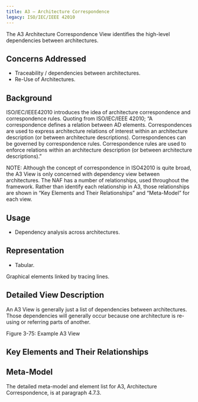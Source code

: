```yaml
---
title: A3 – Architecture Correspondence
legacy: ISO/IEC/IEEE 42010
---
```


The A3 Architecture Correspondence View identifies the high-level dependencies
between architectures.

## Concerns Addressed

* Traceability / dependencies between architectures.
* Re-Use of Architectures.

## Background

ISO/IEC/IEEE42010 introduces the idea of architecture correspondence and
correspondence rules. Quoting from ISO/IEC/IEEE 42010; “A correspondence
defines a relation between AD elements. Correspondences are used to express
architecture relations of interest within an architecture description (or between
architecture descriptions). Correspondences can be governed by correspondence
rules. Correspondence rules are used to enforce relations within an architecture
description (or between architecture descriptions).”

NOTE: Although the concept of correspondence in ISO42010 is quite broad, the A3
View is only concerned with dependency view between architectures. The NAF has a
number of relationships, used throughout the framework. Rather than identify each
relationship in A3, those relationships are shown in “Key Elements and Their
Relationships” and “Meta-Model” for each view.

## Usage

* Dependency analysis across architectures.

## Representation

* Tabular.

Graphical elements linked by tracing lines.

## Detailed View Description

An A3 View is generally just a list of dependencies between architectures. Those
dependencies will generally occur because one architecture is re-using or referring
parts of another.

Figure 3-75: Example A3 View

## Key Elements and Their Relationships


## Meta-Model

The detailed meta-model and element list for A3, Architecture Correspondence, is at
paragraph 4.7.3.
